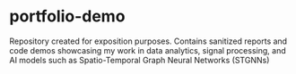 # portfolio-demo
Repository created for exposition purposes. Contains sanitized reports and code demos showcasing my work in data analytics, signal processing, and AI models such as Spatio-Temporal Graph Neural Networks (STGNNs)
